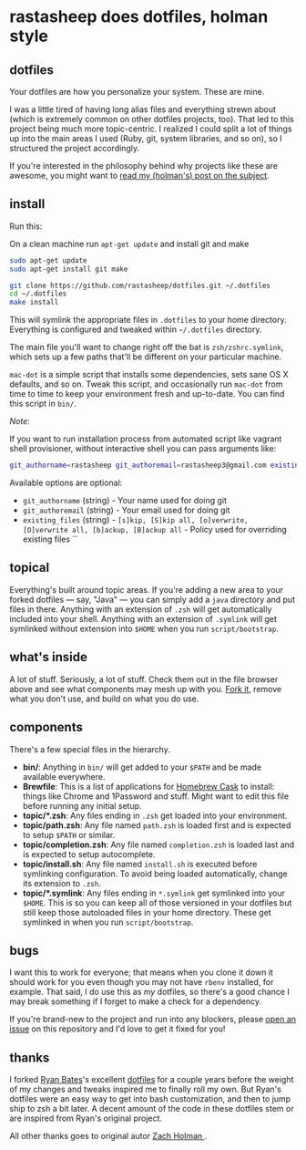 # rastasheep does dotfiles, holman style

## dotfiles

Your dotfiles are how you personalize your system. These are mine.

I was a little tired of having long alias files and everything strewn about
(which is extremely common on other dotfiles projects, too). That led to this
project being much more topic-centric. I realized I could split a lot of things
up into the main areas I used (Ruby, git, system libraries, and so on), so I
structured the project accordingly.

If you're interested in the philosophy behind why projects like these are
awesome, you might want to [read my (holman's) post on the
subject](http://zachholman.com/2010/08/dotfiles-are-meant-to-be-forked/).

## install

Run this:

On a clean machine run `apt-get update` and install git and make

```bash
sudo apt-get update
sudo apt-get install git make
```

```bash
git clone https://github.com/rastasheep/dotfiles.git ~/.dotfiles
cd ~/.dotfiles
make install
```

This will symlink the appropriate files in `.dotfiles` to your home directory.
Everything is configured and tweaked within `~/.dotfiles` directory.

The main file you'll want to change right off the bat is `zsh/zshrc.symlink`,
which sets up a few paths that'll be different on your particular machine.

`mac-dot` is a simple script that installs some dependencies, sets sane OS X
defaults, and so on. Tweak this script, and occasionally run `mac-dot` from
time to time to keep your environment fresh and up-to-date. You can find
this script in `bin/`.

*Note*:

If you want to run installation process from automated script like vagrant shell
provisioner, without interactive shell you can pass arguments like:

```bash
git_authorname=rastasheep git_authoremail=rastasheep3@gmail.com existing_files=O make -C ~/.dotfiles install
```

Available options are optional:

- `git_authorname` (string) - Your name used for doing git
- `git_authoremail` (string) - Your email used for doing git
- `existing_files` (string) - `[s]kip, [S]kip all, [o]verwrite, [O]verwrite all, [b]ackup, [B]ackup all` - Policy used for overriding existing files   ``

## topical

Everything's built around topic areas. If you're adding a new area to your
forked dotfiles — say, "Java" — you can simply add a `java` directory and put
files in there. Anything with an extension of `.zsh` will get automatically
included into your shell. Anything with an extension of `.symlink` will get
symlinked without extension into `$HOME` when you run `script/bootstrap`.

## what's inside

A lot of stuff. Seriously, a lot of stuff. Check them out in the file browser
above and see what components may mesh up with you.
[Fork it](https://github.com/holman/dotfiles/fork), remove what you don't
use, and build on what you do use.

## components

There's a few special files in the hierarchy.

- **bin/**: Anything in `bin/` will get added to your `$PATH` and be made
  available everywhere.
- **Brewfile**: This is a list of applications for [Homebrew
  Cask](http://caskroom.io) to install: things like Chrome and 1Password
  and stuff. Might want to edit this file before running any initial setup.
- **topic/\*.zsh**: Any files ending in `.zsh` get loaded into your
  environment.
- **topic/path.zsh**: Any file named `path.zsh` is loaded first and is
  expected to setup `$PATH` or similar.
- **topic/completion.zsh**: Any file named `completion.zsh` is loaded
  last and is expected to setup autocomplete.
- **topic/install.sh**: Any file named `install.sh` is executed before
  symlinking configuration. To avoid being loaded automatically, change its
  extension to `.zsh`.
- **topic/\*.symlink**: Any files ending in `*.symlink` get symlinked into
  your `$HOME`. This is so you can keep all of those versioned in your dotfiles
  but still keep those autoloaded files in your home directory. These get
  symlinked in when you run `script/bootstrap`.

## bugs

I want this to work for everyone; that means when you clone it down it should
work for you even though you may not have `rbenv` installed, for example. That
said, I do use this as *my* dotfiles, so there's a good chance I may break
something if I forget to make a check for a dependency.

If you're brand-new to the project and run into any blockers, please
[open an issue](https://github.com/rastasheep/dotfiles/issues) on this repository
and I'd love to get it fixed for you!

## thanks

I forked [Ryan Bates](http://github.com/ryanb)'s excellent
[dotfiles](http://github.com/ryanb/dotfiles) for a couple years before the
weight of my changes and tweaks inspired me to finally roll my own. But Ryan's
dotfiles were an easy way to get into bash customization, and then to jump ship
to zsh a bit later. A decent amount of the code in these dotfiles stem or are
inspired from Ryan's original project.

All other thanks goes to original autor [Zach Holman
](https://github.com/holman).
